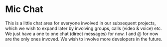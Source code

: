 # Mic Chat

This is a little chat area for everyone involved in our subsequent projects,
which we wish to expand later by involving groups, calls (video & voice) etc.
We just have a one to one chat (direct messages) for now.
I and @ for now are the only ones invoved. We wish to involve more developers in the future.
